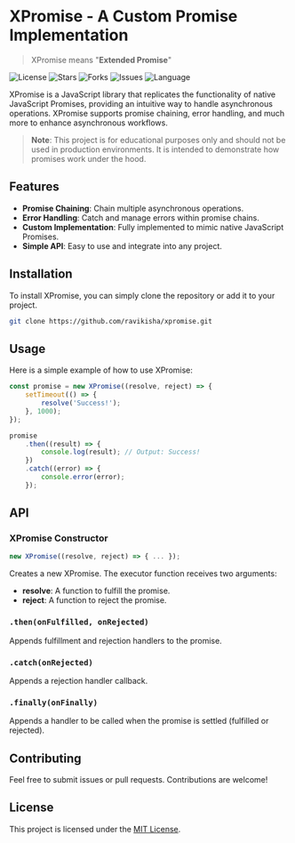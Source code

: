 # XPromise - A Custom Promise Implementation

> XPromise means "**Extended Promise**"
<p float="left">
<img src="https://img.shields.io/github/license/ravikisha/xpromise" alt="License">
<img src="https://img.shields.io/github/stars/ravikisha/xpromise" alt="Stars">
<img src="https://img.shields.io/github/forks/ravikisha/xpromise" alt="Forks">
<img src="https://img.shields.io/github/issues/ravikisha/xpromise" alt="Issues">
<img src="https://shields.io/badge/JavaScript-F7DF1E?logo=JavaScript&logoColor=000&style=flat-square" alt="Language">

</p>

XPromise is a JavaScript library that replicates the functionality of native JavaScript Promises, providing an intuitive way to handle asynchronous operations. XPromise supports promise chaining, error handling, and much more to enhance asynchronous workflows.

> **Note**: This project is for educational purposes only and should not be used in production environments. It is intended to demonstrate how promises work under the hood.

## Features

- **Promise Chaining**: Chain multiple asynchronous operations.
- **Error Handling**: Catch and manage errors within promise chains.
- **Custom Implementation**: Fully implemented to mimic native JavaScript Promises.
- **Simple API**: Easy to use and integrate into any project.
  
## Installation

To install XPromise, you can simply clone the repository or add it to your project.

```bash
git clone https://github.com/ravikisha/xpromise.git
```

## Usage

Here is a simple example of how to use XPromise:

```javascript
const promise = new XPromise((resolve, reject) => {
    setTimeout(() => {
        resolve('Success!');
    }, 1000);
});

promise
    .then((result) => {
        console.log(result); // Output: Success!
    })
    .catch((error) => {
        console.error(error);
    });
```

## API

### XPromise Constructor

```javascript
new XPromise((resolve, reject) => { ... });
```

Creates a new XPromise. The executor function receives two arguments:
- **resolve**: A function to fulfill the promise.
- **reject**: A function to reject the promise.

### `.then(onFulfilled, onRejected)`

Appends fulfillment and rejection handlers to the promise.

### `.catch(onRejected)`

Appends a rejection handler callback.

### `.finally(onFinally)`

Appends a handler to be called when the promise is settled (fulfilled or rejected).

## Contributing

Feel free to submit issues or pull requests. Contributions are welcome!

## License

This project is licensed under the [MIT License](LICENSE).
